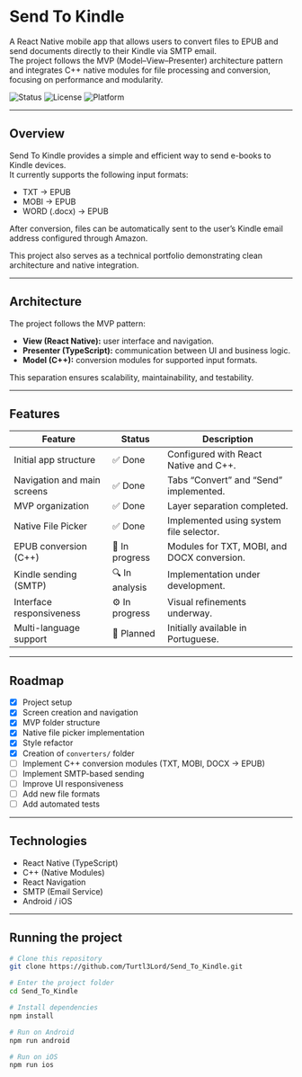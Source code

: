 # Send To Kindle  

A React Native mobile app that allows users to convert files to EPUB and send documents directly to their Kindle via SMTP email.  
The project follows the MVP (Model–View–Presenter) architecture pattern and integrates C++ native modules for file processing and conversion, focusing on performance and modularity.

![Status](https://img.shields.io/badge/status-in%20development-yellow)
![License](https://img.shields.io/badge/license-MIT-blue)
![Platform](https://img.shields.io/badge/platform-Android%20%7C%20iOS-lightgrey)

---

## Overview

Send To Kindle provides a simple and efficient way to send e-books to Kindle devices.  
It currently supports the following input formats:

- TXT → EPUB  
- MOBI → EPUB  
- WORD (.docx) → EPUB  

After conversion, files can be automatically sent to the user’s Kindle email address configured through Amazon.

This project also serves as a technical portfolio demonstrating clean architecture and native integration.

---

## Architecture

The project follows the MVP pattern:

- **View (React Native):** user interface and navigation.  
- **Presenter (TypeScript):** communication between UI and business logic.  
- **Model (C++):** conversion modules for supported input formats.

This separation ensures scalability, maintainability, and testability.

---

## Features

| Feature | Status | Description |
|----------|---------|-------------|
| Initial app structure | ✅ Done | Configured with React Native and C++. |
| Navigation and main screens | ✅ Done | Tabs “Convert” and “Send” implemented. |
| MVP organization | ✅ Done | Layer separation completed. |
| Native File Picker | ✅ Done | Implemented using system file selector. |
| EPUB conversion (C++) | 🔄 In progress | Modules for TXT, MOBI, and DOCX conversion. |
| Kindle sending (SMTP) | 🔍 In analysis | Implementation under development. |
| Interface responsiveness | ⚙️ In progress | Visual refinements underway. |
| Multi-language support | 🧩 Planned | Initially available in Portuguese. |

---

## Roadmap

- [x] Project setup  
- [x] Screen creation and navigation  
- [x] MVP folder structure  
- [x] Native file picker implementation  
- [x] Style refactor  
- [x] Creation of `converters/` folder  
- [ ] Implement C++ conversion modules (TXT, MOBI, DOCX → EPUB)  
- [ ] Implement SMTP-based sending  
- [ ] Improve UI responsiveness  
- [ ] Add new file formats  
- [ ] Add automated tests  

---

## Technologies

- React Native (TypeScript)  
- C++ (Native Modules)  
- React Navigation  
- SMTP (Email Service)  
- Android / iOS  

---

## Running the project

```bash
# Clone this repository
git clone https://github.com/Turtl3Lord/Send_To_Kindle.git

# Enter the project folder
cd Send_To_Kindle

# Install dependencies
npm install

# Run on Android
npm run android

# Run on iOS
npm run ios
